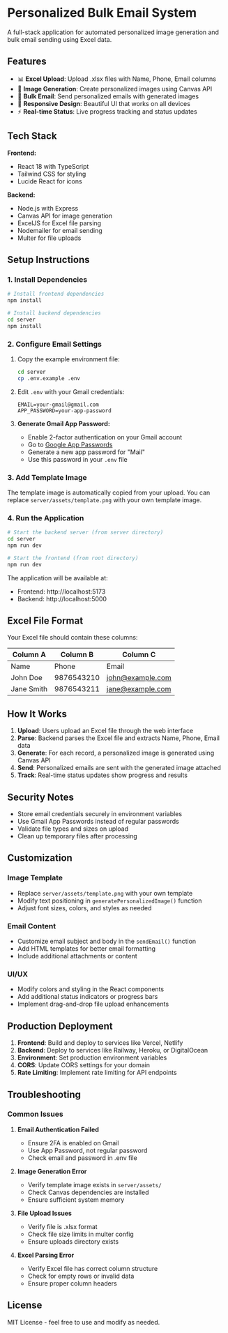 # Personalized Bulk Email System

A full-stack application for automated personalized image generation and bulk email sending using Excel data.

## Features

- 📊 **Excel Upload**: Upload .xlsx files with Name, Phone, Email columns
- 🎨 **Image Generation**: Create personalized images using Canvas API
- 📧 **Bulk Email**: Send personalized emails with generated images
- 📱 **Responsive Design**: Beautiful UI that works on all devices
- ⚡ **Real-time Status**: Live progress tracking and status updates

## Tech Stack

**Frontend:**
- React 18 with TypeScript
- Tailwind CSS for styling
- Lucide React for icons

**Backend:**
- Node.js with Express
- Canvas API for image generation
- ExcelJS for Excel file parsing
- Nodemailer for email sending
- Multer for file uploads

## Setup Instructions

### 1. Install Dependencies

```bash
# Install frontend dependencies
npm install

# Install backend dependencies
cd server
npm install
```

### 2. Configure Email Settings

1. Copy the example environment file:
   ```bash
   cd server
   cp .env.example .env
   ```

2. Edit `.env` with your Gmail credentials:
   ```
   EMAIL=your-gmail@gmail.com
   APP_PASSWORD=your-app-password
   ```

3. **Generate Gmail App Password:**
   - Enable 2-factor authentication on your Gmail account
   - Go to [Google App Passwords](https://myaccount.google.com/apppasswords)
   - Generate a new app password for "Mail"
   - Use this password in your `.env` file

### 3. Add Template Image

The template image is automatically copied from your upload. You can replace `server/assets/template.png` with your own template image.

### 4. Run the Application

```bash
# Start the backend server (from server directory)
cd server
npm run dev

# Start the frontend (from root directory)
npm run dev
```

The application will be available at:
- Frontend: http://localhost:5173
- Backend: http://localhost:5000

## Excel File Format

Your Excel file should contain these columns:

| Column A | Column B | Column C |
|----------|----------|----------|
| Name     | Phone    | Email    |
| John Doe | 9876543210 | john@example.com |
| Jane Smith | 9876543211 | jane@example.com |

## How It Works

1. **Upload**: Users upload an Excel file through the web interface
2. **Parse**: Backend parses the Excel file and extracts Name, Phone, Email data
3. **Generate**: For each record, a personalized image is generated using Canvas API
4. **Send**: Personalized emails are sent with the generated image attached
5. **Track**: Real-time status updates show progress and results

## Security Notes

- Store email credentials securely in environment variables
- Use Gmail App Passwords instead of regular passwords
- Validate file types and sizes on upload
- Clean up temporary files after processing

## Customization

### Image Template
- Replace `server/assets/template.png` with your own template
- Modify text positioning in `generatePersonalizedImage()` function
- Adjust font sizes, colors, and styles as needed

### Email Content
- Customize email subject and body in the `sendEmail()` function
- Add HTML templates for better email formatting
- Include additional attachments or content

### UI/UX
- Modify colors and styling in the React components
- Add additional status indicators or progress bars
- Implement drag-and-drop file upload enhancements

## Production Deployment

1. **Frontend**: Build and deploy to services like Vercel, Netlify
2. **Backend**: Deploy to services like Railway, Heroku, or DigitalOcean
3. **Environment**: Set production environment variables
4. **CORS**: Update CORS settings for your domain
5. **Rate Limiting**: Implement rate limiting for API endpoints

## Troubleshooting

### Common Issues

1. **Email Authentication Failed**
   - Ensure 2FA is enabled on Gmail
   - Use App Password, not regular password
   - Check email and password in .env file

2. **Image Generation Error**
   - Verify template image exists in `server/assets/`
   - Check Canvas dependencies are installed
   - Ensure sufficient system memory

3. **File Upload Issues**
   - Verify file is .xlsx format
   - Check file size limits in multer config
   - Ensure uploads directory exists

4. **Excel Parsing Error**
   - Verify Excel file has correct column structure
   - Check for empty rows or invalid data
   - Ensure proper column headers

## License

MIT License - feel free to use and modify as needed.